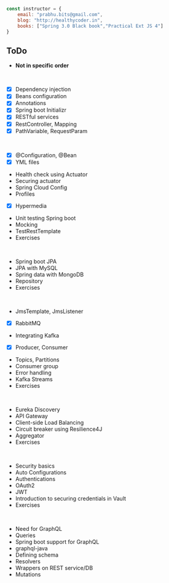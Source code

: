 ``` javascript
const instructor = {
	email: "prabhu.bits@gmail.com",
	blog: "http://healthycoder.in",
	books: ["Spring 3.0 Black book","Practical Ext JS 4"]
} 
```

## ToDo 

* __Not in specific order__

<br/>

- [x] Dependency injection
- [x] Beans configuration
- [x] Annotations
- [x] Spring boot Initializr
- [x] RESTful services
- [x] RestController, Mapping
- [x] PathVariable, RequestParam

<br/>

- [x] @Configuration, @Bean
- [x] YML files
*	Health check using Actuator
*	Securing actuator
*	Spring Cloud Config
*	Profiles
- [x] Hypermedia
*	Unit testing Spring boot
*	Mocking
*	TestRestTemplate
*	Exercises

<br/>

*	Spring boot JPA
*	JPA with MySQL
*	Spring data with MongoDB
*	Repository
*	Exercises

<br/>

*	JmsTemplate, JmsListener
- [x] RabbitMQ
*	Integrating Kafka
- [x] Producer, Consumer
*	Topics, Partitions
*	Consumer group
*	Error handling
*	Kafka Streams
*	Exercises

<br/>

*	Eureka Discovery
*	API Gateway
*	Client-side Load Balancing
*	Circuit breaker using Resilience4J 
*	Aggregator
*	Exercises

<br/>

*	Security basics
*	Auto Configurations
*	Authentications
*	OAuth2
*	JWT
*	Introduction to securing credentials in Vault
*	Exercises

<br/>

*	Need for GraphQL
*	Queries
*	Spring boot support for GraphQL
*	graphql-java
*	Defining schema
*	Resolvers
*	Wrappers on REST service/DB
*	Mutations
